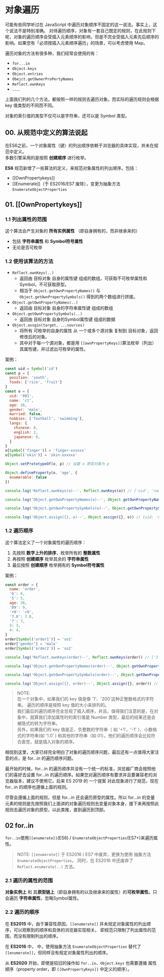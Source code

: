 # 对象遍历

可能有些同学听过在 JavaScript 中遍历对象顺序不固定的这一说法。事实上，这个说法不是特别准确。
对待遍历顺序，对象有一套自己既定的规则，在此规则下呢，对象的遍历顺序会受插入元素顺序的影响，但是不完全受插入元素先后顺序的影响。如果您有「必须按插入元素顺序遍历」的场景，可以考虑使用 Map。

遍历对象的方法有很多种，我们经常会使用的有：
- `for...in`
- `Object.keys`
- `Object.entries`
- `Obejct.getOwnerProPertyNames`
- `Reflect.ownKeys`
- ......

上面我们列的几个方法，都按照一样的规则去遍历对象。而实际的遍历规则会根据 key 值类型的不同而不同。

对象的索引值的类型不仅可以是字符串，还可以是 Symbol 类型。

## 00. 从规范中定义的算法说起
在ES6之前，一个对象属性（键）的列出顺序依赖于浏览器的具体实现，并未在规范中定义。  
多数引擎采用的是按照 **创建顺序** 进行枚举。

**ES6** 规范新增了一些算法的定义，来规范对象属性的列出顺序。包括：
- [[OwnPropertykeys]]
- [[Enumerate]]（于 ES2016/ES7 废除），变更为抽象方法 `EnumerateObjectProperties`

## 01. [[OwnPropertykeys]]
### 1.1 列出属性的范围
这个算法会产生对象的 **所有实例属性** （即自身拥有的，而非继承来的）
- 包括 **字符串属性** 和 **Symbol符号属性**
- 无论是否可枚举

### 1.2 使用该算法的方法
- `Reflect.ownKeys(..)`
  - 返回由 目标对象 自身的属性键 组成的数组，可获取不可枚举属性和Symbol，不可获取原型。
  - 相当于 `Object.getOwnPropertyNames()` 与 `Object.getOwnPropertySymbols()` 得到的两个数组进行拼接。
- `Object.getOwnPropertyNames(..)`
  - 返回由 目标对象 自身的字符串属性键 组成的数组
- `Object.getOwnPropertySymbols(..)`
  - 返回由 目标对象 自身的Symbol属性键 组成的数据
- `Object.assgin(target, ...sources)`
  - 将所有 可枚举的自身的属性 从 一个或多个源对象 复制到 目标对象，返回修改后的对象。
  - 其中对于每一个源对象，都是用 `[[ownPropertyKeys]]`算法枚举（列出）其属性键，并过滤出可枚举的属性。

案例：
```js
const uid = Symbol('id')
const p = {
  position: 'south',
  foods: ['rice', 'fruit']
}
const o = {
  uid: '001',
  name: 'ct',
  age: 26,
  gender: 'male',
  married: false,
  hobbies: ['football', 'swimming'],
  langs: {
    chinese: 8,
    english: 2,
    japanese: 0,
  }
}
o[Symbol('finger')] = 'finger-xxxxxx'
o[Symbol('skin')] = 'skin-xxxxxx'

Object.setPrototypeOf(o, p) // 设置 o 原型对象为 p

Object.defineProperty(o, 'age', {
  enumerable: false
})

console.log('Reflect.ownKeys(o)--', Reflect.ownKeys(o)) // ['uid', 'name', 'age', 'gender', 'married', 'hobbies', 'langs', Symbol(finger)]

console.log('Object.getOwnPropertyNames(o)--', Object.getOwnPropertyNames(o)) // ['uid', 'name', 'age', 'gender', 'married', 'hobbies', 'langs']

console.log('Object.getOwnPropertySymbols(o)--', Object.getOwnPropertySymbols(o)) // [Symbol(finger), Symbol(skin)]

console.log('Object.assign({}, o)--', Object.assign({}, o)) // {uid: '001', name: 'ct', gender: 'male', married: false, hobbies: Array(2), langs: {…}, Symbol(finger): 'finger-xxxxxx', Symbol(skin): 'skin-xxxxxx'}
```

### 1.2 遍历顺序
这个算法定义了一个对象属性的遍历顺序：
1. 先按照 **数字上升的排序**，枚举所有的 **整数属性**
2. 再按照 **创建顺序** 枚举其余的 **字符串属性**
3. 最后按照 **创建顺序** 枚举拥有的 **Symbol符号属性**

案例：
```js
const order = {
  name: 'order',
  '6': 6,
  '5': 5,
  age: 26,
  '09': 9,
  '+9': '+9',
  '7.8': 7.8,
  '7': 7,
  3: 3,
  4: 4,
}
order[Symbol('order1')] = 'so1'
order['gender'] = 'male'
order[Symbol('order2')] = 'so2'

console.log('Reflect.ownKeys(order)--', Reflect.ownKeys(order)) // ['3', '4', '5', '6', '7', 'name', 'age', '09', '+9', '7.8', 'gender', Symbol(order1), Symbol(order2)]

console.log('Object.getOwnPropertyNames(order)--', Object.getOwnPropertyNames(order)) // ['3', '4', '5', '6', '7', 'name', 'age', '09', '+9', '7.8', 'gender']

console.log('Object.getOwnPropertySymbols(order)--', Object.getOwnPropertySymbols(order)) // [Symbol(order1), Symbol(order2)]

console.log('Object.assign({}, order)--', Object.assign({}, order)) // {3: 3, 4: 4, 5: 5, 6: 6, 7: 7, name: 'order', age: 26, 09: 9, +9: '+9', 7.8: 7.8, gender: 'male', Symbol(order1): 'so1', Symbol(order2): 'so2'}
```

>NOTE:   
>在一个对象中，如果我们的 key 值是像 '1'、'200'这种正整数格式的字符串。 遍历的顺序是按照 key 值的大小来排列的。  
>我们最后的遍历顺序完全忽视了插入顺序，并且，值得我们注意的是，在对象中，就算我们添加属性时的索引值是 Number 类型，最后的结果还是会被隐式的转为字符串。  
>另外，如果我们的 key 值是正、负整数的字符串（ 如 '+1'，'-1' ）、小数格式的字符串(如 '1.0' ) 和其他的字符串（如 01）。他们的遍历顺序会比较符合直觉，就是插入对象的顺序。


相信到这里，大家已经完全明白了对象的遍历顺序问题，最后还有一点值得大家注意的点，是 for...in 的遍历顺序问题。

最开始的时候，for...in 的遍历顺序并没有一个统一的标准，浏览器厂商会按照他们的喜好去设置 for...in 的遍历顺序。如果您对遍历顺序有要求并且要兼容老的浏览器版本，建议不使用它。后来 ES 2019 的 一个提案 对此现象进行了规范，现在 for...in 的顺序也遵循上面的规则。

尽管会遵循上面的规则，但是 for...in 还会遍历原型的属性。所以 for...in 的变量元素的规则是先按照我们上面讲的对象遍历规则去变量对象本身，接下来再按照此规则去遍历对象的原型，以此类推，直到遍历到顶部。

## 02 for..in
`for..in`使用`[[enumerate]]`(ES6) / `EnumerateObjectProperties`(ES7+)来遍历属性。
>NOTE: `[[enumerate]]` 于 ES2016 / ES7 中废弃，更换为使用 抽象方法 `EnumerateObjectProperties`。 同时，在 ES2016 中还废弃了 `Reflect.enumerate(..)` 方法。

### 2.1 遍历的属性的范围
**对象实例上** 和 其**原型链上**（即自身拥有的以及继承来的属性）的**可枚举属性**。只会遍历 **字符串属性**，忽略Symbol属性。

### 2.2 遍历的顺序
在 **ES2015** 中，由于兼容性原因，`[[enumerate]]` 并未规定对象属性的列出顺序，可以观察到的顺序和具体的浏览器实现相关。 即规范只限制了列出属性的范围，而没有限制列出的顺序。

在 **ES2016** 中， 中，使用抽象方法 `EnumerateObjectProperties` 替代了 `[[enumerate]]`，但同样没有规定对象属性列出的顺序。

从 **ES2020** 开始，即使是较旧的操作如 `for..in`、`Object.keys` 也需要遵循 属性顺序（property order，即 `[[OwnPropertyKeys]]` 中定义的顺序）。